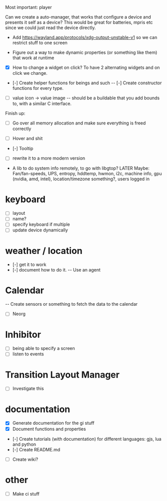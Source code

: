 Most important: player

Can we create a auto-manager, that works that configure a device and presents it self
as a device? This would be great for batteries, mpris etc since we could just read the device directly.

- Add https://wayland.app/protocols/xdg-output-unstable-v1 so we can restrict stuff
to one screen

- Figure out a way to make dynamic properties (or something like them) that work at runtime

-  [x] How to change a widget on click? To have 2 alternating widgets and on click we change.

- [-] Create helper functions for beings and such
-- [-] Create constructor functions for every type.

- [ ] value icon -> value image
-- should be a buildable that you add bounds to, with a similar C interface.

Finish up:
- [ ] Go over all memory allocation and make sure everything is freed correctly

- [ ] Hover and shit
-  [-] Tooltip

- [ ] rewrite it to a more modern version
- A lib to do system info remotely, to go with libgtop? LATER
Maybe: Fan/fan-speeds, UPS, entropy, hddtemp, hwmon, i2c, machine info, gpu (nvidia, amd, intel), location/timezone something?, users logged in

# keyboard
- [ ] layout
- [ ] name?
- [ ] specify keyboard if multiple
- [ ] update device dynamically

# weather / location
- [-] get it to work
- [-] document how to do it.
-- Use an agent

# Calendar
-- Create sensors or something to fetch the data to the calendar
- [ ] Neorg

# Inhibitor
- [ ] being able to specify a screen
- [ ] listen to events

# Transition Layout Manager

- [ ] Investigate this

# documentation
- [x] Generate documentation for the gi stuff
- [x] Document functions and properties
- [-] Create tutorials (with documentation) for different languages: gjs, lua and python
- [-] Create README.md
- [ ] Create wiki?

# other
- [ ] Make ci stuff
